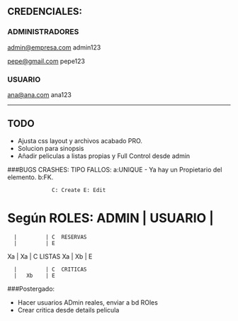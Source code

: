 ## CREDENCIALES: ##

### ADMINISTRADORES

admin@empresa.com
admin123

pepe@gmail.com
pepe123

### USUARIO

ana@ana.com
ana123

----------------------------------------

## TODO
* Ajusta css layout y archivos acabado PRO. 
* Solucion para sinopsis
* Añadir peliculas a listas propias y Full Control desde admin

###BUGS CRASHES:
TIPO FALLOS:
	a:UNIQUE - Ya hay un Propietario del elemento.
	b:FK.

                  C: Create E: Edit
Según ROLES:
ADMIN | USUARIO |
=================
      |         | C  RESERVAS
      |         | E

  Xa  |   Xa    | C  LISTAS
  Xa  |   Xb    | E

      |         | C  CRITICAS
      |   Xb    | E


###Postergado:
* Hacer usuarios ADmin reales, enviar a bd ROles
* Crear critica desde details pelicula


